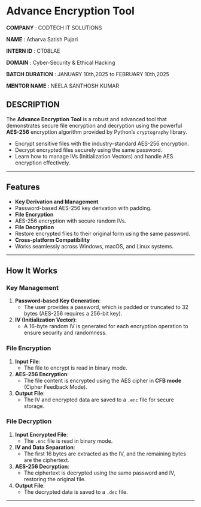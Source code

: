 # Advance Encryption Tool

**COMPANY** : CODTECH IT SOLUTIONS

**NAME** : Atharva Satish Pujari

**INTERN ID** : CT08LAE

**DOMAIN** : Cyber-Security & Ethical Hacking

**BATCH DURATION** : JANUARY 10th,2025 to FEBRUARY 10th,2025

**MENTOR NAME** : NEELA SANTHOSH KUMAR

## DESCRIPTION

The **Advance Encryption Tool** is a robust and advanced tool that demonstrates secure file encryption and decryption using the powerful **AES-256** encryption algorithm provided by Python’s `cryptography` library.

-  Encrypt sensitive files with the industry-standard AES-256 encryption.
-  Decrypt encrypted files securely using the same password.
-  Learn how to manage IVs (Initialization Vectors) and handle AES encryption effectively.

---

## Features

-  **Key Derivation and Management**
  - Password-based AES-256 key derivation with padding.
-  **File Encryption**
  - AES-256 encryption with secure random IVs.
-  **File Decryption**
  - Restore encrypted files to their original form using the same password.
-  **Cross-platform Compatibility**
  - Works seamlessly across Windows, macOS, and Linux systems.

---

## How It Works

### Key Management

1. **Password-based Key Generation**:
   - The user provides a password, which is padded or truncated to 32 bytes (AES-256 requires a 256-bit key).
2. **IV (Initialization Vector)**:
   - A 16-byte random IV is generated for each encryption operation to ensure security and randomness.

### File Encryption

1. **Input File**:
   - The file to encrypt is read in binary mode.
2. **AES-256 Encryption**:
   - The file content is encrypted using the AES cipher in **CFB mode** (Cipher Feedback Mode).
3. **Output File**:
   - The IV and encrypted data are saved to a `.enc` file for secure storage.

### File Decryption

1. **Input Encrypted File**:
   - The `.enc` file is read in binary mode.
2. **IV and Data Separation**:
   - The first 16 bytes are extracted as the IV, and the remaining bytes are the ciphertext.
3. **AES-256 Decryption**:
   - The ciphertext is decrypted using the same password and IV, restoring the original file.
4. **Output File**:
   - The decrypted data is saved to a `.dec` file.

---
